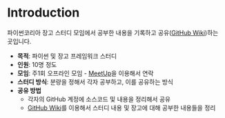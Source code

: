 # Introduction
파이썬코리아 장고 스터디 모임에서 공부한 내용을 기록하고 공유([GitHub Wiki](https://github.com/jaewooksong/PyconDjangoStudy/wiki))하는 곳입니다.

- **목적**: 파이썬 및 장고 프레임워크 스터디
- **인원**: 10명 정도
- **모임**: 주1회 오프라인 모임 - [MeetUp](http://www.meetup.com/pykorea)을 이용해서 연락
- **스터디 방식**: 분량을 정해서 각자 공부하고, 이를 공유하는 방식
- **공유 방법** 
  - 각자의 GitHub 계정에 소스코드 및 내용을 정리해서 공유
  - [GitHub Wiki](https://github.com/jaewooksong/PyconDjangoStudy/wiki)를 이용해서 스터디 내용 및 장고에 대해 공부한 내용들을 정리

